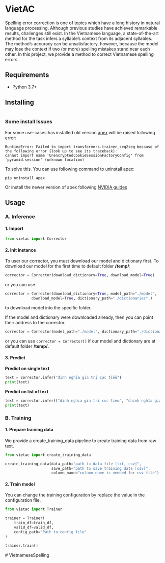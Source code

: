 VietAC
==============================

Spelling error correction is one of topics which have a long history in natural language processing. Although previous studies have achieved remarkable results, challenges still exist. In the Vietnamese language, a state-of-the-art method for the task infers a syllable’s context from its adjacent syllables. The method’s accuracy can be unsatisfactory, however, because the model may lose the context if two (or more) spelling mistakes stand near each other. In this project, we provide a method to correct Vietnamese spelling errors.

## Requirements

- Python 3.7+

## Installing


```shell
```
### Some install Issues
For some use-cases has installed old version [apex](https://pypi.org/project/apex/) will be raised following error:
```
RuntimeError: Failed to import transformers.trainer_seq2seq because of the following error (look up to see its traceback):
cannot import name 'UnencryptedCookieSessionFactoryConfig' from 'pyramid.session' (unknown location)
```

To solve this. You can use following command to uninstall apex:
```
pip uninstall apex
```

Or install the newer version of apex following [NVIDIA guides](https://github.com/NVIDIA/apex)

## Usage

### A. Inference

#### 1. Import

```python
from vietac import Corrector
```

#### 2. Init instance

To user our corrector, you must download our model and dictionary first.
To download our model for the first time to default folder **/temp/**:
```python
corrector = Corrector(download_dictionary=True, download_model=True)
```
or you can use
```python
corrector = Corrector(download_dictionary=True, model_path="./model",
            download_model=True, dictionary_path="./dictionaries",)
```
to download model into the specific folder.

If the model and dictionary were downloaded already, then you can point their address to the corrector.
```python
corrector = Corrector(model_path="./model", dictionary_path="./dictionaries",)
```
or you can use
```corrector = Corrector()```
if our model and dictionary are at default folder **/temp/**.
#### 3. Predict

**Predict on single text**

```python
text = corrector.infer("định nghĩa gia trị cực tiểu")
print(text)
```

**Predict on list of text**

```python
text = corrector.infer(["dinh nghia gia tri cuc tieu", "dhinh nghĩa gias trị cực dai"])
print(text)
```

### B. Training

#### 1. Prepare training data
We provide a create_training_data pipeline to create training data from raw text.
```python
from vietac import create_training_data

create_training_data(data_path="path to data file [txt, csv]",
                     save_path="path to save training data [csv]",
                     column_name="column name is needed for csv file")
```

#### 2. Train model
You can change the training configuration by replace the value in the configuration file. 
```python
from vietac import Trainer

trainer = Trainer(
    train_df=train_df,
    valid_df=valid_df,
    config_path="Path to config file"
)

trainer.train()
```


#   V i e t n a m e s e S p e l l i n g 
 
 
